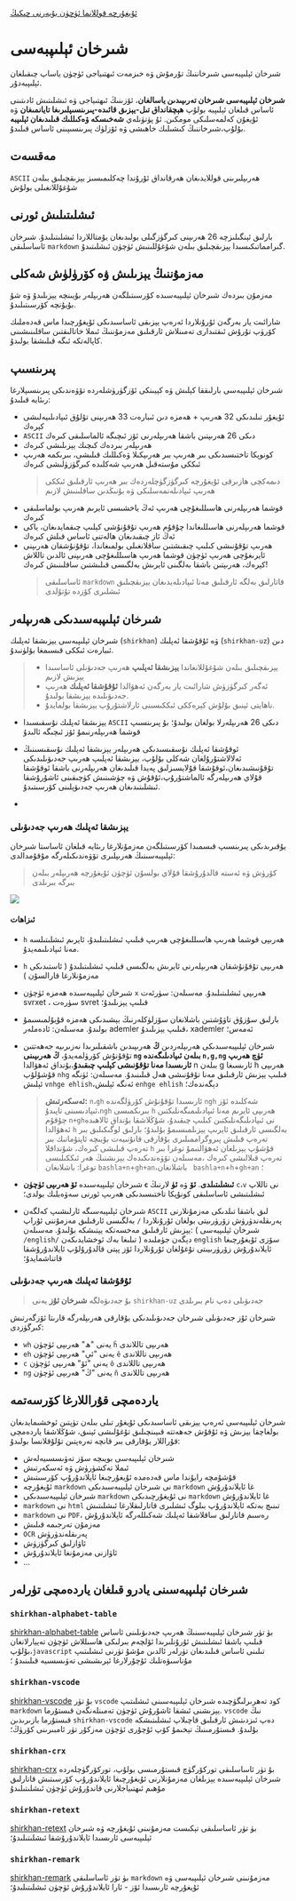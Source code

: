 [ئۇيغۇرچە قوللانما ئۈچۈن بۇيەرنى چىكىڭ](https://gitee.com/silvaq/shirkhan-alphabet/blob/master/UyghurcheREADME.md)

# شىرخان ئېلىپبەسى

شىرخان ئېلىپبەسى شىرخاننىڭ تۇرمۇش ۋە خىزمەت ئىھتىياجى ئۈچۈن ياساپ چىقىلغان ئېلىپبەدۇر.

**شىرخان ئېلىپبەسى شىرخان تەرىپىدىن ياسالغان**، ئۆزىنىڭ ئىھتىياجى ۋە ئىشلىتىش ئادىتىنى ئاساس قىلغان ئېلىپبە بولۇپ **ھېچقانداق تىل-يېزىق قائىدە-پىرىنسىپلىرىغا تايانمىغان** ۋە ئۇيغۇن كەلمەسلىكى مومكىن. ئۇ پۈتۈنلەي **شەخىسكە ۋەكىللىك قىلىدىغان ئېلىپبە** بۇلۇپ،شىرخاننىڭ كىشىلىك خاھىشى ۋە ئۆزلۈك پىرىنسىپىنى ئاساس قىلىدۇ.

## مەقسەت

`ASCII` ھەرىپلىرىنى قوللايدىغان ھەرقانداق ئۇرۇندا چەكلىمىسىز يېزىقچىلىق بىلەن شۇغۇللانغىلى بولۇش

## ئىشلىتىلىش ئورنى

بارلىق ئېنگىلىزچە 26 ھەرىپنى كىرگۈزگىلى بولىدىغان يۇمتاللاردا ئىشلىتىلىدۇ.
شىرخان ئاساسلىقى `markdown` گىرامماتىكىسىدا يېزىقچىلىق بىلەن شۇغۇللىنىش ئۈچۈن ئىشلىتىدۇ.

## مەزمۇننىڭ يېزىلىش ۋە كۆرۈلۈش شەكلى

مەزمۇن بىردەك شىرخان ئېلىپبەسىدە كۆرسىتىلگەن ھەرىپلەر بۇيىنچە يېزىلىدۇ ۋە شۇ بۇيۇنچە كۆرسىتىلىدۇ.

شارائىت يار بەرگەن ئۇرۇنلاردا ئەرەپ يېزىقى ئاساسىدىكى ئۇيغۇرچىدا ماس قەدەملىك كۆرۈپ تۇرۇش ئىقتىدارى تەمىنلاش ئارقىلىق مەزمۇننىڭ ئىملا خاتالىقتىن ساقلىنىشىنى كاپالەتكە ئىگە قىلىشقا بولىدۇ.

## پىرىنسىپ

شىرخان ئېلىپبەسى بارلىققا كېلىش ۋە كېيىنكى ئۆزگۈرۈشلەردە تۆۋەندىكى پىرىنسىپلارغا رىئايە قىلىدۇ:

- ئۇيغۇر تىلىدىكى 32 ھەرىپ + ھەمزە دىن ئىبارەت 33 ھەرىپنى تۇلۇق ئىپادىلىيەلىشى كېرەك
- `ASCII` دىكى 26 ھەرىپتىن باشقا ھەرىپلەرنى ئۆز ئىچىگە ئالماسلىقى كىرەك
- ھەرىپلەر بىردەك كىچىك يېزىلىشى كىرەك
- كونوپكا تاختىسىدىكى بىر ھەرىپ بىر ھەرىپكىلا ۋەكىللىك قىلىشى، بىرىكمە ھەرىپ ئىككى مۇستەقىل ھەرىپ شەكلىدە كىرگۈزۈلىشى كىرەك
  > دىمەكچى ھازىرقى ئۇيغۇرچە كىرگۈزگۈچلەردەك بىر ھەرىپ ئارقىلىق ئىككى ھەرىپ ئىپادىلەنمەسلىكى ۋە بۇنىڭدىن ساقلىنىش لازىم
- قوشما ھەرىپلەرنى ھاسىللىغۇچى ھەرىپ ئەڭ ياخشىسى ئايرىم ھەرىپ بولماسلىقى كىرەك
- قوشما ھەرىپلەرنى ھاسىللىغاندا چۇقۇم ھەرىپ تۇقۇنۇشى كېلىپ چىقمايدىغان، ياكى ئەڭ ئاز چىقىدىغان ھالەتنى ئاساس قىلش كىرەك
- ھەرىپ تۇقۇنىشى كىلىپ چىقىشتىن ساقلانغىلى بولمىغاندا، تۇقۇنۇشقان ھەرىپنى ئايرىغۇچى ھەرىپ ئۈچۈن قوشما ھەرىپ ھاسىللىغۇچى ھەرىپنى ئالدىن تاللاش كېرەك، ھەرىپتىن باشقا بەلگىنى ئايرىش بەلگىسى قىلىشتىن ساقلىنىش كىرەك!
  > ئاساسلىقى `markdown` قاتارلىق بەلگە ئارقىلىق مەنا ئىپادىلەيدىغان يېزىقچىلىق ئىشلىرى كۆزدە تۇتۇلدى

## شىرخان ئېلىپبەسىدىكى ھەرىپلەر

شىرخان ئېلىپبەسى يېزىشقا ئەپلىك (`shirkhan`) ۋە ئۇقۇشقا ئەپلىك (`shirkhan-uz`) دىن ئىبارەت ئىككى قىسىمغا بۆلۈنىدۇ.

> - يېزىقچىلىق بىلەن شۇغۇللانغاندا **يېزىشقا ئەپلىپ** ھەرىپ جەدىۋىلى ئاساسىدا يېزىش لازىم
> - ئەگەر كىرگۈزۈش شارائىت يار بەرگەن ئەھۋالدا **ئۇقۇشقا ئەپلىك** ھەرىپ جەدىۋىلىدە يېزىشقا بولىدۇ.
> - ناھايتى ئېنىق بۇلۇش كېرەككى ئىككىسىنى ئارلاشتۇرۇپ يېزىشقا بولمايدۇ.

- يېزىشقا ئەپلىك نۇسقىسىدا `ASCII` دىكى 26 ھەرىپلەرلا بولغان بولىدۇ؛ بۇ پىرىنسىپ قوشما ھەرىپلەرنىمۇ ئۆز ئىچىگە ئالىدۇ

- ئوقۇشقا ئەپلىك نۇسقىسىدىكى ھەرىپلەر يېزىشقا ئەپلىك نۇسقىسىنىڭ ئەلالاشتۇرۇلغان شەكلى بۇلۇپ، يېزىشقا ئەپلىپ ھەرىپ جەدىۋىلىدىكى تۇقۇنىشىدىغان،ئوقۇشقا قۇلايسىزلىق پەيدا قىلىدىغان ھەرىپلەرنى باشقا ئوقۇشقا قۇلاي ھەرىپلەرگە ئالماشتۇرۇپ،ئۇقۇش ۋە چۈشىنىش كۈچىقىنى ئاشۇرۇشقا ئىشلىتىدىغان ھەرىپ جەدىۋېلىنى كۆرسىتىدۇ.

-

### يېزىشقا ئەپلىك ھەرىپ جەدىۋىلى

يۇقىرىدىكى پىرىنسىپ قىسمىدا كۆرسىتىلگەن مەزمۇنلارغا رىئايە قىلغان ئاساستا شىرخان ئېلىپبەسىنىڭ ھەرىپلىرى تۆۋەندىكىلەرگە مۇقۇمدالدى:

> كۆرۈش ۋە ئەستە قالدۇرۇشقا قۇلاي بولسۇن ئۈچۈن ئۇيغۇرچە ھەرىپلەر بىلەن بىرگە بىرىلدى

![](https://shirkhan-alphabet.oss-cn-beijing.aliyuncs.com/shirkhan-alphabet/shirkhan-alphabet-table.jpg)

#### ئىزاھات

- `h` ھەرىپى قوشما ھەرىپ ھاسىللىغۇچى ھەرىپ قىلىپ ئىشلىتىلىدۇ، ئايرىم ئىشلىتىلسە مەنا ئىپادىلىمەيدۇ.

- `h` ھەرىپى تۇقۇنۇشقان ھەرىپلەرنى ئايرىش بەلگىسى قىلىپ ئىشلىتىلىدۇ ( ئاستىدىكى مەزمۇنلارغا قارالسۇن )

- شىرخان ئېلىپبەسىدە ھەمزە ئۈچۈن `x` ھەرىپى ئىشلىتىلىدۇ. مەسىلەن: سۈرئەت svrxet ، سۈرەت svret قىلىپ يېزىلىدۇ؛

- بارلىق سۇزۇق تاۋۇشتىن باشلانغان سۆزلۈكلەرنىڭ بېشىدىكى ھەمزە قۇيۇلمىسىمۇ بولىدۇ. مەسىلەن: ئادەملەر ademler قىلىپ يېزىلىدۇ، xademler ئەمەس؛

- شىرخان ئېلىپبەسىدىكى ھەرىپلەردىن **ڭ** ھەرىپىدىن باشقىلىرىدا نەزىرىيە جەھەتتىن تۇقۇنۇش كۆرۈلمەيدۇ، **ڭ ھەرىپىنى `ng` بىلەن ئىپادىلىگەندە `n,g,ng` ئۈچ ھەرىپ ئارىسىدا مەنا تۇقۇنىشى كېلىپ چىقىدۇ**،بۇنداق ئەھۋالدا n بىلەن g ئارىسىغا h ھەرىپى قۇشۇلۇپ `nhg` قىلىپ يېزىش ئارقىلىق مەنا تۇقۇنىشى ھەل قىلىنىدۇ. مەسىلەن: ئۈنگە ئېلىش `vnhge ehlish`،ئەنگە ئېلىش `enhge ehlish` دېگەندەك؛

  > **ئەسكەرتىش:** `n`،`gh` ئارىسىدا تۇقۇنۇش كۆرۈلگەندە `ngh` شەكلىدە ئۆز ئىپادىسىنى تاپىدۇ،`ngh` بىرىكمىسى `h` ھەرىپى ئايرىم مەنا ئىپادىلىمىگەنلىكتىن چۇقۇم `n+gh`نى ئىپادىلىگەنلىكتىن كىلىپ چىقىدۇ، شۇڭلاشقا بۇنداق ئالاھىدە ئەھۋالدا `h` بەلگىسى ئارقىلىق ئايرىپ يېزىلمىسىمۇ بۇلىدۇ؛
  > بارلىق لوگىكىلىق بىر تەرەپ قىلىش پىروگراممىلىرى يۇقارقى قانۇنىيەت بۇيىچە ئاپتۇماتىك بىر تەرەپ قىلىشى كىرەك، شۇنداقلا `h` قۇشۇپ يېزىلغان ئەھۋالنىمۇ توغرا بىر تەرەپ قىلالىشى كىرەك ،مەسىلەن تۆۋەندىكىدەك يېزىشنىڭ ھەر ئىككىلىسى توغرا: باشلانغان `bashla+n`+`gh+an`،باشلانغان ` bashla+n`+`h`+`gh+an` ؛

- شىرخان ئېلىپبەسىدە **ئۆ ھەرىپى ئۈچۈن `c` ئىشلىتىلدى**. **ئۆ** ۋە **ئۈ** لارنىڭ `c`،`v` نى تاللاپ ئىشلىتىشى ئاساسلىقى كونۇپكا تاختىسىدىكى ھەرىپ ئورنى سەۋەبلىك بولدى؛

- شىرخان ئېلىپبەسىگە ئارلىشىپ كەلگەن `ASCII` لىق باشقا تىلدىكى مەزمۇنلارنى پەرىقلەندۈرۈش زۆرۈرىيتى بولغان ئۇرۇنلاردا `/` بەلگىسى ئارقىلىق مەزمۇننى ئۇراپ يېزىش ئارقىلىق مەخسەتكە يېتىشكە بۇلىدۇ. مەسىلەن: ( شىرخان ئېلىپبەسى `/english/` تىلىغا بەك ئوخشايدىكەن ) دېگەن جۈملىدە `english` سۆزى ئۇيغۇرچىغا ئايلاندۇرۇش زۆرۈرىيىتى تۇغۇلغان ئۇرۇنلاردا ئۆز پېتى قالدۇرۇلۇپ ئايلاندۇرۇشقا قاتناشمايدۇ؛

### ئۇقۇشقا ئەپلىك ھەرىپ جەدىۋىلى

> بۇ جەدىۋەلگە **شىرخان ئۇز** يەنى `shirkhan-uz` جەدىۋىلى دەپ نام بىرىلدى

شىرخان ئۇز جەدىۋىلى شىرخان جەدىۋىلىدىكى يۇقارقى ھەرىپلەرگە قارىتا ئۆزگەرتىش كىرگۈزدى:

- `wh` يەنى "ھ" ھەرىپى ئۈچۈن `ĥ` ھەرىپى تاللاندى
- `eh` يەنى "ئې" ھەرىپى ئۈچۈن `ê` ھەرىپى تاللاندى
- `c` يەنى "ئۆ" ھەرىپى ئۈچۈن `ô` ھەرىپى تاللاندى
- `ng` يەنى "ڭ" ھەرىپى ئۈچۈن `ñ` ھەرىپى تاللاندى

## ياردەمچى قۇراللارغا كۆرسەتمە

شىرخان ئېلىپبەسى ئەرەپ يېزىقى ئاساسىدىكى ئۇيغۇر تىلى بىلەن تۈپتىن ئوخشىمايدىغان بولغاچقا يېزىش ۋە ئۇقۇش جەھەتتە قىيىنچىلىق تۇغۇلىشى ئېنىق، شۇڭلاشقا ياردەمچى قۇراللار يۇقارقى بىر قانچە تەرەپتىن تۇلۇقلانسا بولىدۇ:

- شىرخان ئېلىپبەسى بويىچە سۆز تەۋىسسىيەلەش
- ئىملا تەكشۈرۈش ۋە ئەسكەرتىش
- قۇشۇمچە رايۇندا ماس قەدەمدە ئۇيغۇرچىغا ئايلاندۇرۇپ كۆرسىتىش
- ئۇيغۇرچە `markdown` نى شىرخان ئېلىپبەسىدىكى `markdown` غا ئايلاندۇرۇش
- شىرخان ئېلىپبەسىدىكى `markdown` نى ئۇيغۇرچىدىكى `markdown` غا ئايلاندۇرۇش
- `markdown` نى `html` تىنىچ بەتكە ئايلاندۇرۇپ بىلوگ ئىشلىرى قاتارلىقلارغا ئىشلىتىش
- `markdown` نى `PDF`، رەسىم قاتارلىق ساقلاشقا ئەپلىك شەكىللەرگە ئايلاندۇرۇش
- مەزمۇن تەرجىمە قىلىش
- `OCR` پەرىقلەندۈرۈش
- ئاۋازلىق كىرگۈزۈش
- ئاۋازنى مەزمۇنغا ئايلاندۇرۇش
- ...

## شىرخان ئېلىپبەسىنى يادرو قىلغان ياردەمچى تۈرلەر

### `shirkhan-alphabet-table`

[shirkhan-alphabet-table](https://gitee.com/silvaq/shirkhan-alphabet-table)
بۈ تۈر شىرخان ئېلىپبەسىنىڭ ھەرىپ جەدىۋىلىنى ئاساس قىلىپ باشقا ئىشلىتىش ئۇرۇنلىرىدا ئۆلچەم بىرلىكى ھاسىللاش ئۈچۈن تەييارلانغان بۇلۇپ،`javascript` تىلىنى ئاساس قىلىدىغان تۈرلەر ئالدىن مۇشۇ تۈرنى ئىشلىتىپ مۇناسىۋەتلىك ئۇچۇرلارغا ئېرىشىشى تەۋىسسىيە قىلىنىدۇ
؛

### `shirkhan-vscode`

[shirkhan-vscode](https://gitee.com/silvaq/shirkhan-vscode)
بۇ تۈر `vscode` كود تەھرىرلىگۈچىدە شىرخان ئېلىپبەسىنى ئىشلىتىپ `markdown` يېزىشنى ئىشقا ئاشۇرۇش ئۈچۈن تەمىنلەنگەن قىستۇرما. `vscode` نىڭ قىستۇرما بازىرىدىن `shirkhan-vscode` دەپ ئىزدىتىش ئارقىلىق قاچىلاپ ئىشلىتىشكە بۇلىدۇ.
قىستۇرمىنىڭ تېخىمۇ كۆپ ئۇچۇرى ئۈچۈن مەزكۇر تۈر ئامبىرىنى كۆرۈڭ؛

### `shirkhan-crx`

[shirkhan-crx](https://gitee.com/silvaq/shirkhan-crx)
بۇ تۈر ئاساسلىقى توركۆرگۈچ قىستۇرمىسى بولۇپ، توركۆرگۈچلەردە شىرخان ئېلىپبەسىدە يېزىلغان مەزمۇنلارنى ئۇيغۇرچىغا ئايلاندۇرۇپ كۆرسىتىش قاتارلىق مۇھىم ئىھتىياجلارنى قاندۇرۇش ئۈچۈن ئىشلىتىلىدۇ

### `shirkhan-retext`

[shirkhan-retext](https://gitee.com/silvaq/shirkhan-retext)
بۈ تۈر ئاساسلىقى تېكىست مەزمۇنىنى ئۇيغۇرچە ۋە شىرخان ئېلىپبەسى ئارىسىدا ئايلاندۇرۇشقا ئىشلىتىلىدۇ؛

### `shirkhan-remark`

[shirkhan-remark](https://gitee.com/silvaq/shirkhan-remark)
بۈ تۈر ئاساسلىقى `markdown` مەزمۇنىنى شىرخان ئېلىپبەسى ۋە ئۇيغۇرچە ئارىسىدا ئۆز - ئارا ئايلاندۇرۇش ئۈچۈن ئىشلىتىلىدۇ؛
